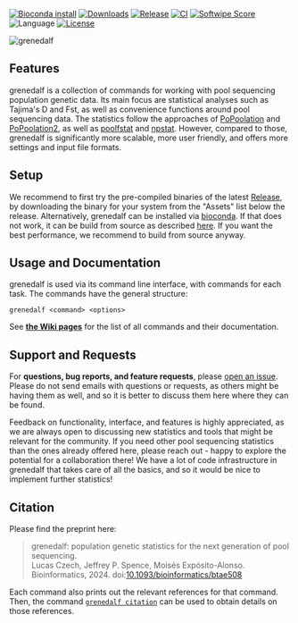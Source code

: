 [![Bioconda install](https://img.shields.io/conda/vn/bioconda/grenedalf)](https://anaconda.org/bioconda/grenedalf)
[![Downloads](https://img.shields.io/conda/dn/bioconda/grenedalf)](https://anaconda.org/bioconda/grenedalf)
[![Release](https://img.shields.io/github/v/release/lczech/grenedalf.svg)](https://github.com/lczech/grenedalf/releases)
[![CI](https://github.com/lczech/grenedalf/workflows/CI/badge.svg?branch=master)](https://github.com/lczech/grenedalf/actions)
[![Softwipe Score](https://img.shields.io/badge/softwipe-9.0/10.0-blue)](https://github.com/adrianzap/softwipe/wiki/Code-Quality-Benchmark)
![Language](https://img.shields.io/badge/language-C%2B%2B11-lightgrey.svg)
[![License](https://img.shields.io/badge/license-GPLv3-blue.svg)](http://www.gnu.org/licenses/gpl.html)
<!-- [![Platforms](https://img.shields.io/conda/pn/bioconda/grenedalf)](https://anaconda.org/bioconda/grenedalf) -->
<!-- [![DOI](https://img.shields.io/badge/doi-10.1093%2Fbioinformatics%2Fbtaa070-blue)](https://doi.org/10.1093/bioinformatics/btaa070) -->
<!-- [![Build Status](https://travis-ci.org/lczech/grenedalf.svg?branch=master)](https://travis-ci.org/lczech/grenedalf) -->

![grenedalf](/doc/logo/grenedalf.png?raw=true "grenedalf")


Features
-------------------

grenedalf is a collection of commands for working with pool sequencing population genetic data.
Its main focus are statistical analyses such as Tajima's D and Fst, as well as convenience functions around pool sequencing data.
The statistics follow the approaches of [PoPoolation](https://sourceforge.net/projects/popoolation/)
and [PoPoolation2](https://sourceforge.net/projects/popoolation2/),
as well as [poolfstat](https://cran.r-project.org/web/packages/poolfstat/index.html)
and [npstat](https://github.com/lucaferretti/npstat). However, compared to those, grenedalf
is significantly more scalable, more user friendly, and offers more settings and input file formats.


Setup
-------------------

We recommend to first try the pre-compiled binaries of the latest [Release](https://github.com/lczech/grenedalf/releases), by downloading the binary for your system from the "Assets" list below the release. Alternatively, grenedalf can be installed via [bioconda](https://anaconda.org/bioconda/grenedalf). If that does not work, it can be build from source as described [here](https://github.com/lczech/grenedalf/wiki/Setup). If you want the best performance, we recommend to build from source anyway.


Usage and Documentation
-------------------

grenedalf is used via its command line interface, with commands for each task.
The commands have the general structure:
<!-- grenedalf <module> <subcommand> <options> -->

    grenedalf <command> <options>

See [**the Wiki pages**](https://github.com/lczech/grenedalf/wiki) for the list of all commands and their documentation.

<!-- # grenedalf
Genome Analyses of Differential Allele Frequencies -->


Support and Requests
-------------------

For **questions, bug reports, and feature requests**, please [open an issue](https://github.com/lczech/grenepipe/issues). Please do not send emails with questions or requests, as others might be having them as well, and so it is better to discuss them here where they can be found.

Feedback on functionality, interface, and features is highly appreciated, as we are always open to discussing new statistics and tools that might be relevant for the community. If you need other pool sequencing statistics than the ones already offered here, please reach out - happy to explore the potential for a collaboration there! We have a lot of code infrastructure in grenedalf that takes care of all the basics, and so it would be nice to implement further statistics!


Citation
-------------------

Please find the preprint here:

> grenedalf: population genetic statistics for the next generation of pool sequencing.<br />
> Lucas Czech, Jeffrey P. Spence, Moisés Expósito-Alonso.<br />
> Bioinformatics, 2024. doi:[10.1093/bioinformatics/btae508](https://doi.org/10.1093/bioinformatics/btae508)

Each command also prints out the relevant references for that command. Then, the command [`grenedalf citation`](https://github.com/lczech/grenedalf/wiki/Subcommand:-citation) can be used to obtain details on those references.
